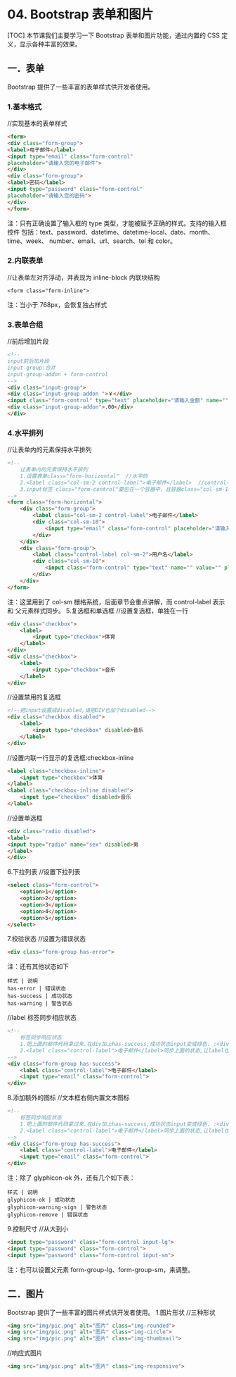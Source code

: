 # 04.  Bootstrap 表单和图片
[TOC]
本节课我们主要学习一下 Bootstrap 表单和图片功能，通过内置的 CSS 定义，显示各种丰富的效果。
## 一．表单
Bootstrap 提供了一些丰富的表单样式供开发者使用。
### 1.基本格式
//实现基本的表单样式
```html
<form>
<div class="form-group">
<label>电子邮件</label>
<input type="email" class="form-control"
placeholder="请输入您的电子邮件">
</div>
<div class="form-group">
<label>密码</label>
<input type="password" class="form-control"
placeholder="请输入您的密码">
</div>
</form>
```
注：只有正确设置了输入框的 type 类型，才能被赋予正确的样式。支持的输入框控件
包括：text、password、datetime、datetime-local、date、month、time、week、
number、email、url、search、tel 和 color。
### 2.内联表单
//让表单左对齐浮动，并表现为 inline-block 内联块结构
```
<form class="form-inline">
```
注：当小于 768px，会恢复独占样式
### 3.表单合组
//前后增加片段
```html
<!--
input前后加片段
input-group:合并
input-group-addon + form-control
-->
<div class="input-group">
<div class="input-group-addon ">￥</div>
<input class="form-control" type="text" placeholder="请输入金额" name="" id="" value="" />
<div class="input-group-addon">.00</div>
</div>
```
### 4.水平排列
//让表单内的元素保持水平排列
```html
<!--
	让表单内的元素保持水平排列
	1.设置表单class="form-horizontal"  //水平的
	2.<label class="col-sm-2 control-label">电子邮件</label>  //contral-label:与form去同步. 并用后面的栅格系统参数
	3.input标签 class="form-control"要包在一个容器中，且容器class="col-sm-10"
-->
<form class="form-horizontal">
	<div class="form-group">
		<label class="col-sm-2 control-label">电子邮件</label>
		<div class="col-sm-10">
			<input type="email" class="form-control" placeholder="请输入您的电子邮件">
		</div>
	</div>
	<div class="form-group">
		<label class="control-label col-sm-2">用户名</label>
		<div class="col-sm-10">
			<input class="form-control" type="text" name="" value="" placeholder="请输入用户名" />
		</div>
	</div>
</form>
```
注：这里用到了 col-sm 栅格系统，后面章节会重点讲解，而 control-label 表示和
父元素样式同步。
5.复选框和单选框
//设置复选框，单独在一行
```html
<div class="checkbox">
    <label>
        <input type="checkbox">体育
    </label>
</div>
<div class="checkbox">
    <label>
        <input type="checkbox">音乐
    </label>
</div>
```
//设置禁用的复选框
```html
<!--把input设置成disabled,请把DIV也加个disabled-->
<div class="checkbox disabled">
    <label>
        <input type="checkbox" disabled>音乐
    </label>
</div>
```
//设置内联一行显示的复选框:checkbox-inline
```html
<label class="checkbox-inline">
    <input type="checkbox">体育
</label>
<label class="checkbox-inline disabled">
    <input type="checkbox" disabled>音乐
</label>
```
//设置单选框
```html
<div class="radio disabled">
<label>
<input type="radio" name="sex" disabled>男
</label>
</div>
```
6.下拉列表
//设置下拉列表
```html
<select class="form-control">
    <option>1</option>
    <option>2</option>
    <option>3</option>
    <option>4</option>
    <option>5</option>
</select>
```
7.校验状态
//设置为错误状态
```html
<div class="form-group has-error">
```
注：还有其他状态如下
```table
样式 | 说明
has-error | 错误状态
has-success | 成功状态
has-warning | 警告状态
```
//label 标签同步相应状态
```html
<!--
	标签同步响应状态
	1.把上面的邮件代码拿过来.在div加上has-success,成功状态input变成绿色. :<div class="form-group has-success">
	2.<label class="control-label">电子邮件</label>同步上面的状态,让label也变成绿色.:class="control-label
-->
<div class="form-group has-success">
	<label class="control-label">电子邮件</label>
	<input type="email" class="form-control">
</div>
```
8.添加额外的图标
//文本框右侧内置文本图标
```html
<!--
	标签同步响应状态
	1.把上面的邮件代码拿过来.在div加上has-success,成功状态input变成绿色. :<div class="form-group has-success">
	2.<label class="control-label">电子邮件</label>同步上面的状态,让label也变成绿色.:class="control-label
-->
<div class="form-group has-success">
	<label class="control-label">电子邮件</label>
	<input type="email" class="form-control">
</div>
```
注：除了 glyphicon-ok 外，还有几个如下表：
```table
样式 | 说明
glyphicon-ok | 成功状态
glyphicon-warning-sign | 警告状态
glyphicon-remove | 错误状态
```
9.控制尺寸
//从大到小
```html
<input type="password" class="form-control input-lg">
<input type="password" class="form-control">
<input type="password" class="form-control input-sm">
```
注：也可以设置父元素 form-group-lg、form-group-sm，来调整。

## 二．图片
Bootstrap 提供了一些丰富的图片样式供开发者使用。
1.图片形状
//三种形状
```html
<img src="img/pic.png" alt="图片" class="img-rounded">
<img src="img/pic.png" alt="图片" class="img-circle">
<img src="img/pic.png" alt="图片" class="img-thumbnail">
```
//响应式图片
```html
<img src="img/pic.png" alt="图片" class="img-responsive">
```